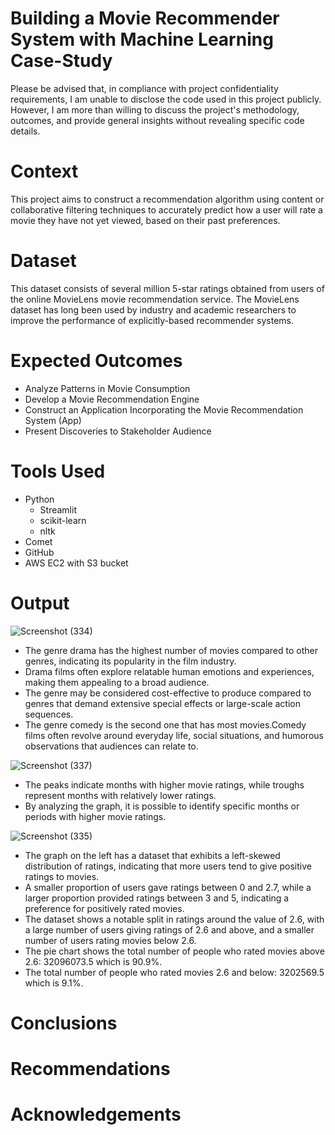 # Building a Movie Recommender System with Machine Learning Case-Study
Please be advised that, in compliance with project confidentiality requirements, I am unable to disclose the code used in this project publicly. However, I am more than willing to discuss the project's methodology, outcomes, and provide general insights without revealing specific code details.

# Context
This project aims to construct a recommendation algorithm using content or collaborative filtering techniques to accurately predict how a user will rate a movie they have not yet viewed, based on their past preferences.

# Dataset
This dataset consists of several million 5-star ratings obtained from users of the online MovieLens movie recommendation service. The MovieLens dataset has long been used by industry and academic researchers to improve the performance of explicitly-based recommender systems.
  
# Expected Outcomes
- Analyze Patterns in Movie Consumption
- Develop a Movie Recommendation Engine
- Construct an Application Incorporating the Movie Recommendation System (App)
- Present Discoveries to Stakeholder Audience
  
# Tools Used
- Python
  - Streamlit
  - scikit-learn
  - nltk
- Comet
- GitHub
- AWS EC2 with S3 bucket

# Output

![Screenshot (334)](https://github.com/Nthabi-06/Movie-recommender-Case-Study/assets/128138564/ba77eff9-f6a1-4d18-9f27-015d432b86b7)

- The genre drama has the highest number of movies compared to other genres, indicating its popularity in the film industry.
- Drama films often explore relatable human emotions and experiences, making them appealing to a broad audience.
- The genre may be considered cost-effective to produce compared to genres that demand extensive special effects or large-scale action sequences.
- The genre comedy is the second one that has most movies.Comedy films often revolve around everyday life, social situations, and humorous observations that audiences can relate to.

![Screenshot (337)](https://github.com/Nthabi-06/Movie-recommender-Case-Study/assets/128138564/8be82c40-eeec-4df8-9ea4-11b35438e5f2)

- The peaks indicate months with higher movie ratings, while troughs represent months with relatively lower ratings. 
- By analyzing the graph, it is possible to identify specific months or periods with higher movie ratings.
  
![Screenshot (335)](https://github.com/Nthabi-06/Movie-recommender-Case-Study/assets/128138564/f8b4e414-e629-4f1b-9b7b-fac2f42f755f)

- The graph on the left has a dataset that exhibits a left-skewed distribution of ratings, indicating that more users tend to give positive ratings to movies.
- A smaller proportion of users gave ratings between 0 and 2.7, while a larger proportion provided ratings between 3 and 5, indicating a preference for positively rated movies.
- The dataset shows a notable split in ratings around the value of 2.6, with a large number of users giving ratings of 2.6 and above, and a smaller number of users rating movies below 2.6.
- The pie chart shows the total number of people who rated movies above 2.6: 32096073.5 which is 90.9%.
- The total number of people who rated movies 2.6 and below: 3202569.5 which is 9.1%.

# Conclusions
# Recommendations
# Acknowledgements
